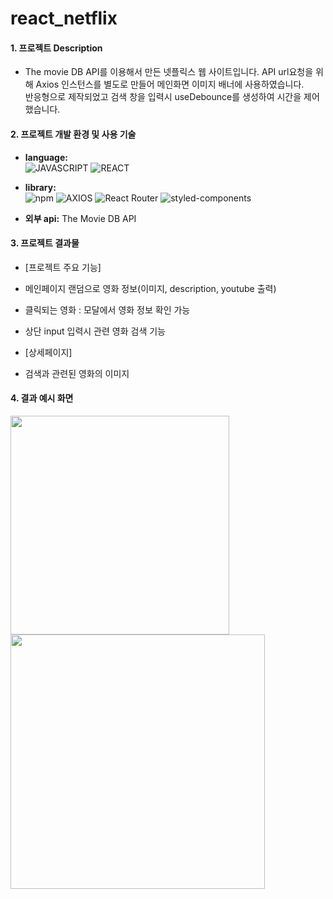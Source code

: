 # react_netflix

#### 1. 프로젝트 Description
- The movie DB API를 이용해서 만든 넷플릭스 웹 사이트입니다. 
API url요청을 위해 Axios 인스턴스를 별도로 만들어 메인화면 이미지 배너에 사용하였습니다.  
반응형으로 제작되었고 검색 창을 입력시 useDebounce를 생성하여 시간을 제어했습니다.

 

#### 2. 프로젝트 개발 환경 및 사용 기술
- **language:** <br>
![JAVASCRIPT](https://img.shields.io/badge/javaScript-ededed?style=for-the-badge&logo=javaScript&logoColor=F7DF1E)
![REACT](https://img.shields.io/badge/react-ededed?style=for-the-badge&logo=react&logoColor=61DAFB)

- **library:** <br>
![npm](https://img.shields.io/badge/npm-ededed?style=for-the-badge&logo=npm&logoColor=2C8EBB)
![AXIOS](https://img.shields.io/badge/Axios-ededed?style=for-the-badge&logo=Axios&logoColor=5A29E4)
![React Router](https://img.shields.io/badge/ReactRouter-ededed?style=for-the-badge&logo=ReactRouter&logoColor=CA4245)
![styled-components](https://img.shields.io/badge/styledcomponents-ededed?style=for-the-badge&logo=styledcomponents&logoColor=CA4245)

- **외부 api:** The Movie DB API
 

#### 3. 프로젝트 결과물
- [프로젝트 주요 기능]
 - 메인페이지 랜덤으로 영화 정보(이미지, description, youtube 출력)
 - 클릭되는 영화 : 모달에서 영화 정보 확인 가능
 - 상단 input 입력시 관련 영화 검색 기능

- [상세페이지]
 - 검색과 관련된 영화의 이미지

#### 4. 결과 예시 화면

<div>
<img src="https://user-images.githubusercontent.com/57528886/204869710-d7d737dd-680c-4c7c-a254-1204184699bc.png" width="350"/>
<img src="https://user-images.githubusercontent.com/57528886/204869838-6edb1187-c3a5-44e5-b04a-d09200ad0974.png" width="407"/>
</div>
